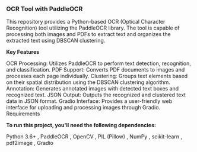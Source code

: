 ### **OCR Tool with PaddleOCR**

This repository provides a Python-based OCR (Optical Character Recognition) tool utilizing the PaddleOCR library. The tool is capable of processing both images and PDFs to extract text and organizes the extracted text using DBSCAN clustering.

**Key Features**

OCR Processing: Utilizes PaddleOCR to perform text detection, recognition, and classification.
PDF Support: Converts PDF documents to images and processes each page individually.
Clustering: Groups text elements based on their spatial distribution using the DBSCAN clustering algorithm.
Annotation: Generates annotated images with detected text boxes and recognized text.
JSON Output: Outputs the recognized and clustered text data in JSON format.
Gradio Interface: Provides a user-friendly web interface for uploading and processing images through Gradio.
Requirements

**To run this project, you'll need the following dependencies:**

Python 3.6+ ,
PaddleOCR ,
OpenCV ,
PIL (Pillow) ,
NumPy ,
scikit-learn ,
pdf2image ,
Gradio 
 
 
